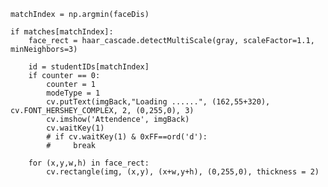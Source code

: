     matchIndex = np.argmin(faceDis)

    if matches[matchIndex]:
        face_rect = haar_cascade.detectMultiScale(gray, scaleFactor=1.1, minNeighbors=3)

        id = studentIDs[matchIndex]
        if counter == 0:
            counter = 1
            modeType = 1
            cv.putText(imgBack,"Loading ......", (162,55+320), cv.FONT_HERSHEY_COMPLEX, 2, (0,255,0), 3)
            cv.imshow('Attendence', imgBack)
            cv.waitKey(1)
            # if cv.waitKey(1) & 0xFF==ord('d'):
            #     break

        for (x,y,w,h) in face_rect:
            cv.rectangle(img, (x,y), (x+w,y+h), (0,255,0), thickness = 2)
